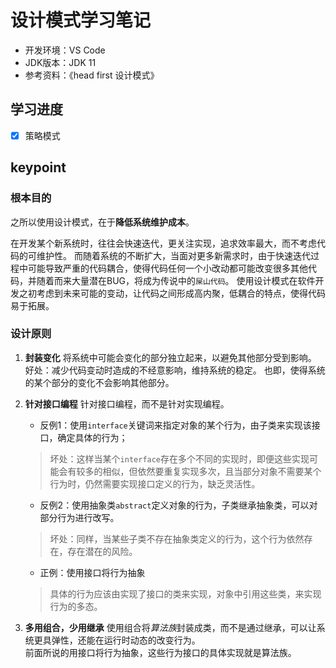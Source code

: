 # 设计模式学习笔记

- 开发环境：VS Code
- JDK版本：JDK 11
- 参考资料：《head first 设计模式》

## 学习进度

- [x] 策略模式

## keypoint

### 根本目的

   之所以使用设计模式，在于**降低系统维护成本**。

   在开发某个新系统时，往往会快速迭代，更关注实现，追求效率最大，而不考虑代码的可维护性。
   而随着系统的不断扩大，当面对更多新需求时，由于快速迭代过程中可能导致严重的代码耦合，使得代码任何一个小改动都可能改变很多其他代码，并随着而来大量潜在BUG，将成为传说中的`屎山代码`。
   使用设计模式在软件开发之初考虑到未来可能的变动，让代码之间形成高内聚，低耦合的特点，使得代码易于拓展。

### 设计原则

1. **封装变化**
   将系统中可能会变化的部分独立起来，以避免其他部分受到影响。
   好处：减少代码变动时造成的不经意影响，维持系统的稳定。
   也即，使得系统的某个部分的变化不会影响其他部分。

2. **针对接口编程**
   针对接口编程，而不是针对实现编程。
   - 反例1：使用`interface`关键词来指定对象的某个行为，由子类来实现该接口，确定具体的行为；
   > 坏处：这样当某个`interface`存在多个不同的实现时，即便这些实现可能会有较多的相似，但依然要重复实现多次，且当部分对象不需要某个行为时，仍然需要实现接口定义的行为，缺乏灵活性。
   - 反例2：使用抽象类`abstract`定义对象的行为，子类继承抽象类，可以对部分行为进行改写。
   > 坏处：同样，当某些子类不存在抽象类定义的行为，这个行为依然存在，存在潜在的风险。
   - 正例：使用接口将行为抽象
   > 具体的行为应该由实现了接口的类来实现，对象中引用这些类，来实现行为的多态。

3. **多用组合，少用继承**
   使用组合将*算法族*封装成类，而不是通过继承，可以让系统更具弹性，还能在运行时动态的改变行为。  
   前面所说的用接口将行为抽象，这些行为接口的具体实现就是算法族。
